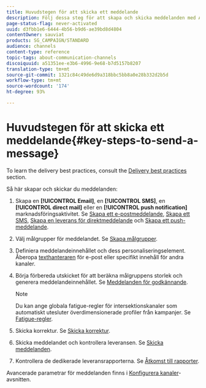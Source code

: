 ```yaml
---
title: Huvudstegen för att skicka ett meddelande
description: Följ dessa steg för att skapa och skicka meddelanden med Adobe Campaign.
page-status-flag: never-activated
uuid: d3fbb1e6-6444-4b56-b9d6-ae39bd8d4804
contentOwner: sauviat
products: SG_CAMPAIGN/STANDARD
audience: channels
content-type: reference
topic-tags: about-communication-channels
discoiquuid: a51351ee-e3b6-4996-9e68-b7d5157b8207
translation-type: tm+mt
source-git-commit: 1321c84c49de6d9a318bbc5bb8a0e28b332d2b5d
workflow-type: tm+mt
source-wordcount: '174'
ht-degree: 93%

---
```



# Huvudstegen för att skicka ett meddelande{#key-steps-to-send-a-message}

To learn the delivery best practices, consult the [Delivery best practices](../../sending/using/delivery-best-practices.md) section.

Så här skapar och skickar du meddelanden:

1. Skapa en **[!UICONTROL Email]**, en **[!UICONTROL SMS]**, en **[!UICONTROL direct mail]** eller en **[!UICONTROL push notification]** marknadsföringsaktivitet.    Se [Skapa ett e-postmeddelande](../../channels/using/creating-an-email.md), [Skapa ett SMS](../../channels/using/creating-an-sms-message.md), [Skapa en leverans för direktmeddelande](../../channels/using/creating-the-direct-mail.md) och [Skapa ett push-meddelande](../../channels/using/preparing-and-sending-a-push-notification.md).
1. Välj målgrupper för meddelandet.  Se [Skapa målgrupper](../../audiences/using/creating-audiences.md).
1. Definiera meddelandeinnehållet och dess personaliseringselement.    Åberopa [texthanteraren](../../designing/using/designing-content-in-adobe-campaign.md) för e-post eller specifikt innehåll för andra kanaler.
1. Börja förbereda utskicket för att beräkna målgruppens storlek och generera meddelandeinnehållet.                Se [Meddelanden för godkännande](../../sending/using/preparing-the-send.md).

   >[!NOTE]
   >
   >Du kan ange globala fatigue-regler för intersektionskanaler som automatiskt utesluter överdimensionerade profiler från kampanjer. Se [Fatigue-regler](../../sending/using/fatigue-rules.md).

1. Skicka korrektur.    Se [Skicka korrektur](../../sending/using/sending-proofs.md).
1. Skicka meddelandet och kontrollera leveransen.    Se [Skicka meddelanden](../../sending/using/confirming-the-send.md).
1. Kontrollera de dedikerade leveransrapporterna.    Se [Åtkomst till rapporter](../../reporting/using/about-dynamic-reports.md).

Avancerade parametrar för meddelanden finns i [Konfigurera kanaler](../../administration/using/about-channel-configuration.md)-avsnitten.
